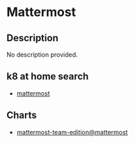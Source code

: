 # Mattermost

## Description

No description provided.

## k8 at home search

- [mattermost](https://nanne.dev/k8s-at-home-search/#/mattermost)

## Charts

- [mattermost-team-edition@mattermost](https://helm.mattermost.com/)
